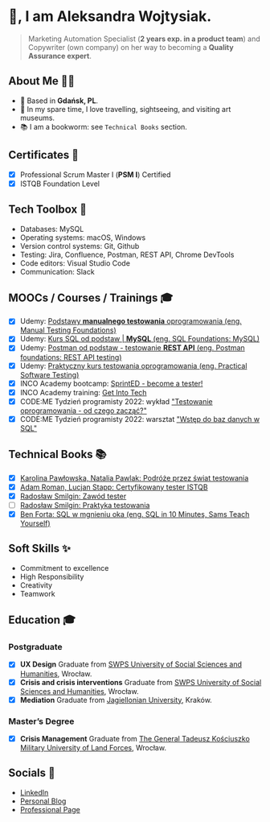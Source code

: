 # 👋, I am Aleksandra Wojtysiak.
> Marketing Automation Specialist (**2 years exp. in a product team**) and Copywriter (own company) on her way to becoming a **Quality Assurance expert**.

## About Me 👩‍💻
- 📍 Based in **Gdańsk, PL**.
- 🧭 In my spare time, I love travelling, sightseeing, and visiting art museums.
- 📚 I am a bookworm: see `Technical Books` section.


## Certificates 📜
- [x] Professional Scrum Master I (**PSM I**) Certified
- [x] ISTQB Foundation Level

## Tech Toolbox 🧰
* Databases: MySQL
* Operating systems: macOS, Windows
* Version control systems: Git, Github
* Testing: Jira, Confluence, Postman, REST API, Chrome DevTools
* Code editors: Visual Studio Code
* Communication: Slack

## MOOCs / Courses / Trainings 🎓

- [x] Udemy: [Podstawy **manualnego testowania** oprogramowania (eng. Manual Testing Foundations)](https://www.udemy.com/certificate/UC-c4c4cb5f-fcd4-4707-acc5-76e137620232/)
- [x] Udemy: [Kurs SQL od podstaw | **MySQL** (eng. SQL Foundations: MySQL)](https://www.udemy.com/certificate/UC-0b0b5c2b-611e-4b86-8923-5f9069b52aac/)
- [x] Udemy: [Postman od podstaw - testowanie **REST API** (eng. Postman foundations: REST API testing)](https://www.udemy.com/certificate/UC-e0cdf022-8771-4fc2-8cc1-a303cae1ad9a/)
- [x] Udemy: [Praktyczny kurs testowania oprogramowania (eng. Practical Software Testing)](https://www.udemy.com/certificate/UC-69b1ad1e-acbf-4884-bb08-b7416ab38ca9/)
- [x] INCO Academy bootcamp: [SprintED - become a tester!](https://www.incopolska.org/zostan-testerka)
- [x] INCO Academy training: [Get Into Tech](https://www.incopolska.org/get-into-tech)
- [x] CODE:ME Tydzień programisty 2022: wykład ["Testowanie oprogramowania - od czego zacząć?"](https://tydzienprogramisty.pl/)
- [x] CODE:ME Tydzień programisty 2022: warsztat ["Wstęp do baz danych w SQL"](https://tydzienprogramisty.pl/)

## Technical Books 📚

- [x] [Karolina Pawłowska, Natalia Pawlak: Podróże przez świat testowania](https://www.funwithbugs.com/store/produkt/podroz-przez-swiat-testowania-miekka-okladka/)
- [x] [Adam Roman, Lucjan Stapp: Certyfikowany tester ISTQB](https://helion.pl/ksiazki/certyfikowany-tester-istqb-poziom-podstawowy-adam-roman-lucjan-stapp,ctispp.htm#format/e)
- [x] [Radosław Smilgin: Zawód tester](https://helion.pl/ksiazki/zawod-tester-od-decyzji-do-zdobycia-doswiadczenia-radoslaw-smilgin,e_0vj2.htm#format/e)
- [ ] [Radosław Smilgin: Praktyka testowania](https://ksiegarnia.pwn.pl/Praktyka-testowania,847295499,p.html)
- [x] [Ben Forta: SQL w mgnieniu oka (eng. SQL in 10 Minutes, Sams Teach Yourself)](https://helion.pl/ksiazki/sql-w-mgnieniu-oka-opanuj-jezyk-zapytan-w-10-minut-dziennie-wydanie-iv-ben-forta,sqldko.htm#format/e)

## Soft Skills ✨

- Commitment to excellence
- High Responsibility
- Creativity
- Teamwork

## Education 🎓

### Postgraduate
- [x] **UX Design** Graduate from [SWPS University of Social Sciences and Humanities](https://swps.pl/), Wrocław.
- [x] **Crisis and crisis interventions** Graduate from [SWPS University of Social Sciences and Humanities](https://swps.pl/), Wrocław.
- [x] **Mediation** Graduate from [Jagiellonian University](https://en.uj.edu.pl/), Kraków.

### Master’s Degree
- [x] **Crisis Management** Graduate from [The General Tadeusz Kościuszko Military University of Land Forces](https://en.wikipedia.org/wiki/General_Tadeusz_Ko%C5%9Bciuszko_Military_University_of_Land_Forces), Wrocław.

## Socials 🔗

- [LinkedIn](https://www.linkedin.com/in/olka-wojtysiak/)
- [Personal Blog](https://kulturalna-ola.pl/)
- [Professional Page](https://www.wojtysiak.art/)

